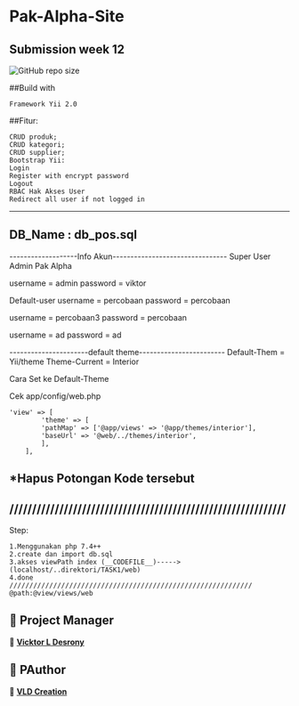 # Pak-Alpha-Site
Submission week 12
------------------------------------------------------------
<img alt="GitHub repo size" src="https://img.shields.io/github/repo-size/vldcreation/Pak-Alpha-Site?color=green">

##Build with 
```
Framework Yii 2.0
```
##Fitur:
```
CRUD produk;
CRUD kategori;
CRUD supplier;
Bootstrap Yii:
Login
Register with encrypt password
Logout
RBAC Hak Akses User
Redirect all user if not logged in
```
------------------------------------------------------------
DB_Name		: db_pos.sql
------------------------------------------------------------
-------------------Info Akun--------------------------------
Super User Admin Pak Alpha

username = admin
password = viktor

Default-user
username = percobaan
password = percobaan

username = percobaan3
password = percobaan

username = ad
password = ad


----------------------default theme------------------------
Default-Them = Yii/theme
Theme-Current = Interior

Cara Set ke Default-Theme

Cek app/config/web.php
```
'view' => [
        'theme' => [
        'pathMap' => ['@app/views' => '@app/themes/interior'],
        'baseUrl' => '@web/../themes/interior',
        ],
    ],
```
*Hapus Potongan Kode tersebut
-------------------------------------------------------------
/////////////////////////////////////////////////////////////
-------------------------------------------------------------
Step:
```
1.Menggunakan php 7.4++
2.create dan import db.sql
3.akses viewPath index (__CODEFILE__)----->(localhost/..direktori/TASK1/web)
4.done
/////////////////////////////////////////////////////////////
@path:@view/views/web
```
## 🧑 Project Manager
👤 <a href="https://www.instagram.com/vicktor_desrony"> **Vicktor L Desrony**</a>

## 🧑 PAuthor
👤 <a href="https://github.com/vldcreation"> **VLD Creation**</a>
